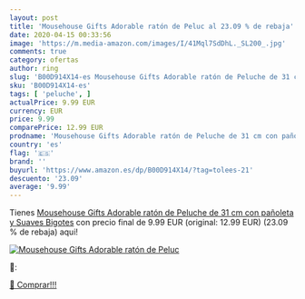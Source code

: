 ```yaml
---
layout: post
title: 'Mousehouse Gifts Adorable ratón de Peluc al 23.09 % de rebaja'
date: 2020-04-15 00:33:56
image: 'https://m.media-amazon.com/images/I/41Mql7SdDhL._SL200_.jpg'
comments: true
category: ofertas
author: ring
slug: 'B00D914X14-es Mousehouse Gifts Adorable ratón de Peluche de 31 cm con...'
sku: 'B00D914X14-es'
tags: [ 'peluche', ]
actualPrice: 9.99 EUR
currency: EUR
price: 9.99
comparePrice: 12.99 EUR
prodname: 'Mousehouse Gifts Adorable ratón de Peluche de 31 cm con pañoleta y Suaves Bigotes'
country: 'es'
flag: '🇪🇸'
brand: ''
buyurl: 'https://www.amazon.es/dp/B00D914X14/?tag=tolees-21'
descuento: '23.09'
average: '9.99'
---
```


Tienes [Mousehouse Gifts Adorable ratón de Peluche de 31 cm con pañoleta y Suaves Bigotes](https://www.amazon.es/dp/B00D914X14/?tag=tolees-21) con precio final de  9.99 EUR (original: 12.99 EUR) (23.09 %  de rebaja) aqui!

[![Mousehouse Gifts Adorable ratón de Peluc](https://m.media-amazon.com/images/I/41Mql7SdDhL._SL200_.jpg)](https://www.amazon.es/dp/B00D914X14/?tag=tolees-21)

🔎:


[🛒 Comprar!!!](https://www.amazon.es/dp/B00D914X14/?tag=tolees-21)
